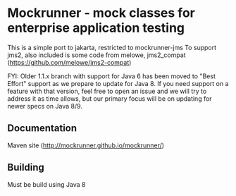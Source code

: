 Mockrunner - mock classes for enterprise application testing
============================================================
This is a simple port to jakarta, restricted to mockrunner-jms
To support jms2, also included is some code from melowe, jms2_compat (https://github.com/melowe/jms2-compat)

FYI: Older 1.1.x branch with support for Java 6 has been moved to "Best Effort" support as we prepare to update for Java 8. If you need support on a feature with that version, feel free to open an issue and we will try to address it as time allows, but our primary focus will be on updating for newer specs on Java 8/9.

Documentation
-------------
Maven site (http://mockrunner.github.io/mockrunner/)

Building
--------
Must be build using Java 8
